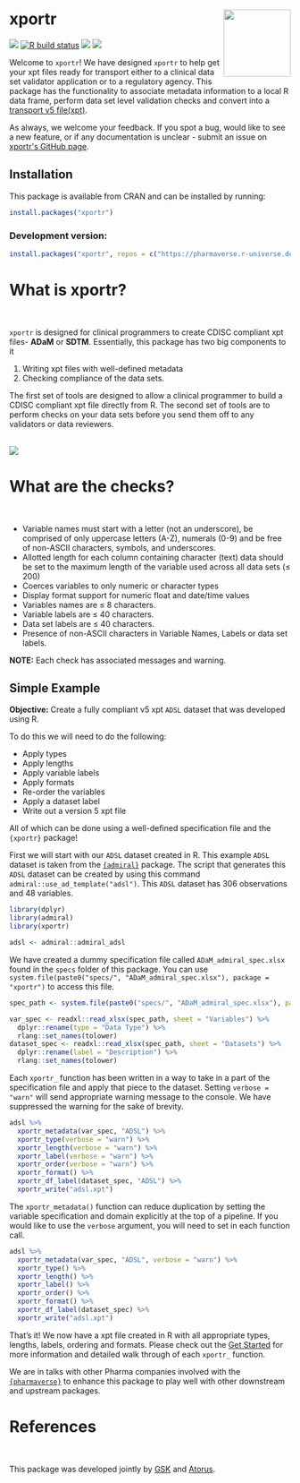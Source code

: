 
<!-- README.md is generated from README.Rmd. Please edit that file -->

# xportr <img src="man/figures/logo.png" align="right" alt="" width="120" />

<!-- badges: start -->

[<img src="https://img.shields.io/badge/Slack-RValidationHub-blue?style=flat&logo=slack">](https://RValidationHub.slack.com)
[![R build
status](https://github.com/atorus-research/xportr/workflows/R-CMD-check/badge.svg)](https://github.com/atorus-research/xportr/actions?workflow=R-CMD-check)
[<img src="https://img.shields.io/codecov/c/gh/atorus-research/xportr">](https://app.codecov.io/gh/atorus-research/xportr)
[<img src="https://img.shields.io/badge/License-MIT-blue.svg">](https://github.com/atorus-research/xportr/blob/master/LICENSE)
<!-- badges: end -->

Welcome to `xportr`! We have designed `xportr` to help get your xpt
files ready for transport either to a clinical data set validator
application or to a regulatory agency. This package has the
functionality to associate metadata information to a local R data frame,
perform data set level validation checks and convert into a [transport
v5
file(xpt)](https://documentation.sas.com/doc/en/pgmsascdc/9.4_3.5/movefile/n1xbwdre0giahfn11c99yjkpi2yb.htm).

As always, we welcome your feedback. If you spot a bug, would like to
see a new feature, or if any documentation is unclear - submit an issue
on [xportr's GitHub
page](https://github.com/atorus-research/xportr/issues).

## Installation

This package is available from CRAN and can be installed by running:

``` r
install.packages("xportr")
```

### Development version:

``` r
install.packages("xportr", repos = c("https://pharmaverse.r-universe.dev", getOption("repos")))
```

# What is xportr?

<br>

`xportr` is designed for clinical programmers to create CDISC compliant
xpt files- **ADaM** or **SDTM**. Essentially, this package has two big
components to it

1.  Writing xpt files with well-defined metadata
2.  Checking compliance of the data sets.

The first set of tools are designed to allow a clinical programmer to
build a CDISC compliant xpt file directly from R. The second set of
tools are to perform checks on your data sets before you send them off
to any validators or data reviewers.

<br>

<img src="man/figures/design_flow.png">

<br>

# What are the checks?

<br>

- Variable names must start with a letter (not an underscore), be
  comprised of only uppercase letters (A-Z), numerals (0-9) and be free
  of non-ASCII characters, symbols, and underscores.
- Allotted length for each column containing character (text) data
  should be set to the maximum length of the variable used across all
  data sets (≤ 200)
- Coerces variables to only numeric or character types
- Display format support for numeric float and date/time values
- Variables names are ≤ 8 characters.
- Variable labels are ≤ 40 characters.
- Data set labels are ≤ 40 characters.
- Presence of non-ASCII characters in Variable Names, Labels or data set
  labels.

**NOTE:** Each check has associated messages and warning.

## Simple Example

**Objective:** Create a fully compliant v5 xpt `ADSL` dataset that was
developed using R.

To do this we will need to do the following:

- Apply types
- Apply lengths  
- Apply variable labels
- Apply formats
- Re-order the variables
- Apply a dataset label
- Write out a version 5 xpt file

All of which can be done using a well-defined specification file and the
`{xportr}` package!

First we will start with our `ADSL` dataset created in R. This example
`ADSL` dataset is taken from the
[`{admiral}`](https://pharmaverse.github.io/admiral/index.html) package.
The script that generates this `ADSL` dataset can be created by using
this command `admiral::use_ad_template("adsl")`. This `ADSL` dataset has
306 observations and 48 variables.

``` r
library(dplyr)
library(admiral)
library(xportr)

adsl <- admiral::admiral_adsl
```

We have created a dummy specification file called
`ADaM_admiral_spec.xlsx` found in the `specs` folder of this package.
You can use
`system.file(paste0("specs/", "ADaM_admiral_spec.xlsx"), package = "xportr")`
to access this file.

``` r
spec_path <- system.file(paste0("specs/", "ADaM_admiral_spec.xlsx"), package = "xportr")

var_spec <- readxl::read_xlsx(spec_path, sheet = "Variables") %>%
  dplyr::rename(type = "Data Type") %>%
  rlang::set_names(tolower)
dataset_spec <- readxl::read_xlsx(spec_path, sheet = "Datasets") %>%
  dplyr::rename(label = "Description") %>%
  rlang::set_names(tolower)
```

Each `xportr_` function has been written in a way to take in a part of
the specification file and apply that piece to the dataset. Setting
`verbose = "warn"` will send appropriate warning message to the console.
We have suppressed the warning for the sake of brevity.

``` r
adsl %>%
  xportr_metadata(var_spec, "ADSL") %>%
  xportr_type(verbose = "warn") %>%
  xportr_length(verbose = "warn") %>%
  xportr_label(verbose = "warn") %>%
  xportr_order(verbose = "warn") %>%
  xportr_format() %>%
  xportr_df_label(dataset_spec, "ADSL") %>%
  xportr_write("adsl.xpt")
```

The `xportr_metadata()` function can reduce duplication by setting the
variable specification and domain explicitly at the top of a pipeline.
If you would like to use the `verbose` argument, you will need to set in
each function call.

``` r
adsl %>%
  xportr_metadata(var_spec, "ADSL", verbose = "warn") %>%
  xportr_type() %>%
  xportr_length() %>%
  xportr_label() %>%
  xportr_order() %>%
  xportr_format() %>%
  xportr_df_label(dataset_spec) %>%
  xportr_write("adsl.xpt")
```

That’s it! We now have a xpt file created in R with all appropriate
types, lengths, labels, ordering and formats. Please check out the [Get
Started](https://atorus-research.github.io/xportr/articles/xportr.html)
for more information and detailed walk through of each `xportr_`
function.

We are in talks with other Pharma companies involved with the
[`{pharmaverse}`](https://pharmaverse.org/) to enhance this package to
play well with other downstream and upstream packages.

# References

<br>

This package was developed jointly by
[GSK](https://us.gsk.com/en-us/home/) and
[Atorus](https://www.atorusresearch.com/).
